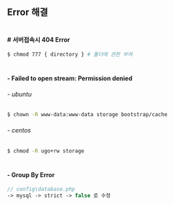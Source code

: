 ## Error 해결
#
#### # 서버접속시 404 Error
~~~bash
$ chmod 777 { directory } # 폴더에 권한 부여
~~~
#
#### - Failed to open stream: Permission denied
###### - ubuntu
~~~bash
$ chown -R www-data:www-data storage bootstrap/cache
~~~
###### - centos
~~~bash
$ chmod -R ugo+rw storage
~~~
#
#### - Group By Error
~~~php
// config\database.php
-> mysql -> strict -> false 로 수정
~~~
